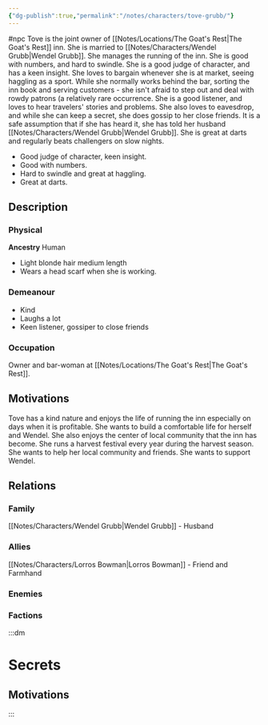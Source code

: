 ```yaml
---
{"dg-publish":true,"permalink":"/notes/characters/tove-grubb/"}
---
```


#npc 
Tove is the joint owner of [[Notes/Locations/The Goat's Rest\|The Goat's Rest]] inn. She is married to [[Notes/Characters/Wendel Grubb\|Wendel Grubb]]. She manages the running of the inn. She is good with numbers, and hard to swindle. She is a good judge of character, and has a keen insight.  She loves to bargain whenever she is at market, seeing haggling as a sport.
While she normally works behind the bar, sorting the inn book and serving customers - she isn't afraid to step out and deal with rowdy patrons (a relatively rare occurrence.  She is a good listener, and loves to hear travelers' stories and problems. She also loves to eavesdrop, and while she can keep a secret, she does gossip to her close friends. It is a safe assumption that if she has heard it, she has told her husband [[Notes/Characters/Wendel Grubb\|Wendel Grubb]]. She is great at darts and regularly beats challengers on slow nights.

* Good judge of character, keen insight.
* Good with numbers.
* Hard to swindle and great at haggling.
* Great at darts.
## Description
### Physical
**Ancestry** Human
* Light blonde hair medium length
* Wears a head scarf when she is working.

### Demeanour
* Kind
* Laughs a lot
* Keen listener, gossiper to close friends

### Occupation
Owner and bar-woman at [[Notes/Locations/The Goat's Rest\|The Goat's Rest]].

## Motivations
Tove has a kind nature and enjoys the life of running the inn especially on days when it is profitable. She wants to build a comfortable life for herself and Wendel. She also enjoys the center of local community that the inn has become. She runs a harvest festival every year during the harvest season. 
She wants to help her local community and friends. 
She wants to support Wendel.
## Relations
### Family
[[Notes/Characters/Wendel Grubb\|Wendel Grubb]] - Husband
### Allies
[[Notes/Characters/Lorros Bowman\|Lorros Bowman]] - Friend and Farmhand
### Enemies
### Factions

:::dm
# Secrets
## Motivations

:::
